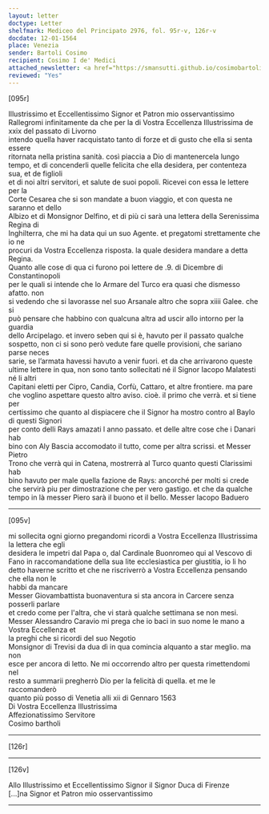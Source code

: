 ```yaml
---
layout: letter
doctype: Letter
shelfmark: Mediceo del Principato 2976, fol. 95r-v, 126r-v
docdate: 12-01-1564
place: Venezia
sender: Bartoli Cosimo
recipient: Cosimo I de' Medici
attached_newsletter: <a href="https://smansutti.github.io/cosimobartoli/texts/3079_059/">3079_059</a>
reviewed: "Yes"
---
```


[095r]  
  
  
Illustrissimo et Eccellentissimo Signor et Patron mio osservantissimo  
Rallegromi infinitamente da che per la di Vostra Eccellenza Illustrissima de xxix del passato di Livorno  
intendo quella haver racquistato tanto di forze et di gusto che ella si senta essere  
ritornata nella pristina sanità. così piaccia a Dio di mantenercela lungo  
tempo, et di concenderli quelle felicita che ella desidera, per contenteza sua, et de figlioli  
et di noi altri servitori, et salute de suoi popoli. Ricevei con essa le lettere per la  
Corte Cesarea che si son mandate a buon viaggio, et con questa ne saranno et dello  
Albizo et di Monsignor Delfino, et di più ci sarà una lettera della Serenissima Regina di  
Inghilterra, che mi ha data qui un suo Agente. et pregatomi strettamente che io ne  
procuri da Vostra Eccellenza risposta. la quale desidera mandare a detta Regina.  
Quanto alle cose di qua ci furono poi lettere de .9. di Dicembre di Constantinopoli  
per le quali si intende che lo Armare del Turco era quasi che dismesso afatto. non  
si vedendo che si lavorasse nel suo Arsanale altro che sopra xiiii Galee. che si  
può pensare che habbino con qualcuna altra ad uscir allo intorno per la guardia  
dello Arcipelago. et invero seben qui si è, havuto per il passato qualche  
sospetto, non ci si sono però vedute fare quelle provisioni, che sariano parse neces  
sarie, se l’armata havessi havuto a venir fuori. et da che arrivarono queste  
ultime lettere in qua, non sono tanto sollecitati né il Signor Iacopo Malatesti né li altri  
Capitani eletti per Cipro, Candia, Corfù, Cattaro, et altre frontiere. ma pare  
che voglino aspettare questo altro aviso. cioè. il primo che verrà. et si tiene per  
certissimo che quanto al dispiacere che il Signor ha mostro contro al Baylo di questi Signori  
per conto delli Rays amazati l anno passato. et delle altre cose che i Danari hab  
bino con Aly Bascia accomodato il tutto, come per altra scrissi. et Messer Pietro  
Trono che verrà qui in Catena, mostrerrà al Turco quanto questi Clarissimi hab  
bino havuto per male quella fazione de Rays: ancorché per molti si crede  
che servirà piu per dimostrazione che per vero gastigo. et che da qualche  
tempo in là messer Piero sarà il buono et il bello. Messer Iacopo Baduero  
  
---  

[095v]  
  
  
mi sollecita ogni giorno pregandomi ricordi a Vostra Eccellenza Illustrissima la lettera che egli  
desidera le impetri dal Papa o, dal Cardinale Buonromeo qui al Vescovo di  
Fano in raccomandatione della sua lite ecclesiastica per giustitia, io li ho  
detto haverne scritto et che ne riscriverrò a Vostra Eccellenza pensando che ella non le  
habbi da mancare  
Messer Giovambattista buonaventura si sta ancora in Carcere senza posserli parlare  
et credo come per l'altra, che vi starà qualche settimana se non mesi.  
Messer Alessandro Caravio mi prega che io baci in suo nome le mano a Vostra Eccellenza et  
la preghi che si ricordi del suo Negotio  
Monsignor di Trevisi da dua dì in qua comincia alquanto a star meglio. ma non  
esce per ancora di letto. Ne mi occorrendo altro per questa rimettendomi nel  
resto a summarii pregherrò Dio per la felicità di quella. et me le raccomanderò  
quanto più posso di Venetia alli xii di Gennaro 1563  
Di Vostra Eccellenza Illustrissima  
Affezionatissimo Servitore  
Cosimo bartholi  
  
---  

[126r]  
  
  
  
---  

[126v]  
  
  
Allo Illustrissimo et Eccellentissimo Signor il Signor Duca di Firenze  
[...]na Signor et Patron mio osservantissimo  
  
---  

